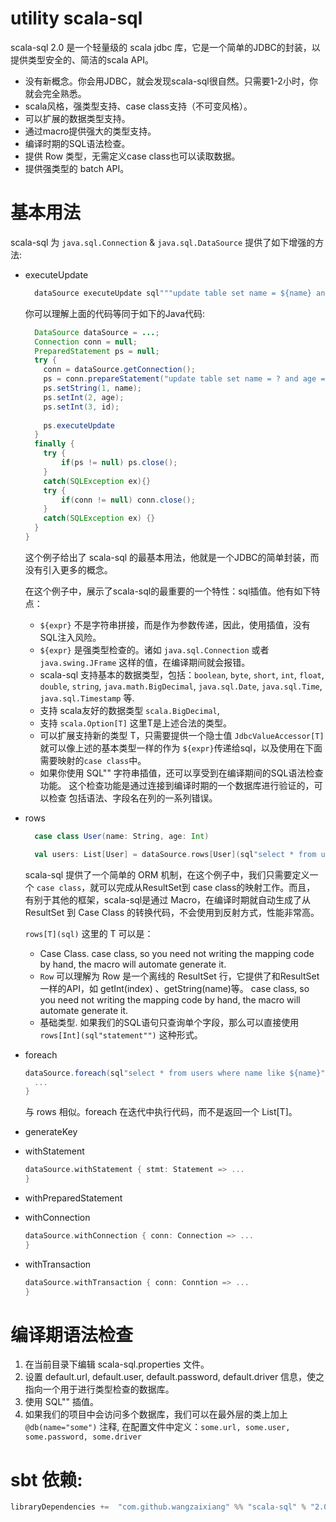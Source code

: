utility scala-sql
=================

scala-sql 2.0 是一个轻量级的 scala jdbc 库，它是一个简单的JDBC的封装，以提供类型安全的、简洁的scala API。
- 没有新概念。你会用JDBC，就会发现scala-sql很自然。只需要1-2小时，你就会完全熟悉。
- scala风格，强类型支持、case class支持（不可变风格）。
- 可以扩展的数据类型支持。
- 通过macro提供强大的类型支持。
- 编译时期的SQL语法检查。
- 提供 Row 类型，无需定义case class也可以读取数据。
- 提供强类型的 batch API。


# 基本用法
scala-sql 为 `java.sql.Connection` & `java.sql.DataSource` 提供了如下增强的方法:
- executeUpdate
  ```scala
    dataSource executeUpdate sql"""update table set name = ${name} and age = ${age} where id = ${id}"""
  ```
  你可以理解上面的代码等同于如下的Java代码:
  ```java
    DataSource dataSource = ...;
    Connection conn = null;
    PreparedStatement ps = null;
    try {
      conn = dataSource.getConnection();
      ps = conn.prepareStatement("update table set name = ? and age = ? where id = ?")
      ps.setString(1, name);
      ps.setInt(2, age);
      ps.setInt(3, id);
    
      ps.executeUpdate
    }
    finally {
      try {
          if(ps != null) ps.close();
      }
      catch(SQLException ex){}
      try {
          if(conn != null) conn.close();
      }
      catch(SQLException ex) {}
    }
  }
    ```
  这个例子给出了 scala-sql 的最基本用法，他就是一个JDBC的简单封装，而没有引入更多的概念。
  
  在这个例子中，展示了scala-sql的最重要的一个特性：sql插值。他有如下特点：
  - `${expr}` 不是字符串拼接，而是作为参数传递，因此，使用插值，没有SQL注入风险。
  - `${expr}` 是强类型检查的。诸如 `java.sql.Connection` 或者 `java.swing.JFrame` 这样的值，在编译期间就会报错。
  - scala-sql 支持基本的数据类型，包括：`boolean`, `byte`, `short`, `int`, `float`,
  `double`, `string`, `java.math.BigDecimal`, `java.sql.Date`, `java.sql.Time`, `java.sql.Timestamp` 等.
  - 支持 scala友好的数据类型 `scala.BigDecimal`, 
  - 支持 `scala.Option[T]` 这里T是上述合法的类型。
  - 可以扩展支持新的类型 T，只需要提供一个隐士值 `JdbcValueAccessor[T]` 就可以像上述的基本类型一样的作为 `${expr}`传递给sql，以及使用在下面
  需要映射的`case class`中。
  - 如果你使用 SQL"" 字符串插值，还可以享受到在编译期间的SQL语法检查功能。 这个检查功能是通过连接到编译时期的一个数据库进行验证的，可以检查
  包括语法、字段名在列的一系列错误。
    
- rows
  ```scala
    case class User(name: String, age: Int)
  
    val users: List[User] = dataSource.rows[User](sql"select * from users where name like ${name}")
  ```
  scala-sql 提供了一个简单的 ORM 机制，在这个例子中，我们只需要定义一个 `case class`，就可以完成从ResultSet到 case class的映射工作。而且，
  有别于其他的框架，scala-sql是通过 Macro，在编译时期就自动生成了从 ResultSet 到 Case Class 的转换代码，不会使用到反射方式，性能非常高。

  `rows[T](sql)` 这里的 T 可以是： 
  - Case Class. 
  case class, so you need not writing the mapping code by hand, the macro will automate generate it.
  - `Row` 可以理解为 Row 是一个离线的 ResultSet 行，它提供了和ResultSet一样的API，如 getInt(index) 、getString(name)等。
  case class, so you need not writing the mapping code by hand, the macro will automate generate it.
  - 基础类型. 如果我们的SQL语句只查询单个字段，那么可以直接使用 `rows[Int](sql"statement"")` 这种形式。
  
- foreach
  ```scala
  dataSource.foreach(sql"select * from users where name like ${name}" { u: User =>
    ...
  }
  ```
  与 rows 相似。foreach 在迭代中执行代码，而不是返回一个 List[T]。
- generateKey
- withStatement
  ```scala
  dataSource.withStatement { stmt: Statement => ...
  }
  ```
- withPreparedStatement
- withConnection
  ```scala
  dataSource.withConnection { conn: Connection => ...
  }
  ```
- withTransaction
  ```scala
  dataSource.withTransaction { conn: Conntion => ...
  }
  ```

# 编译期语法检查
1. 在当前目录下编辑 scala-sql.properties 文件。 
2. 设置 default.url, default.user, default.password, default.driver 信息，使之指向一个用于进行类型检查的数据库。
3. 使用 SQL"" 插值。
4. 如果我们的项目中会访问多个数据库，我们可以在最外层的类上加上 `@db(name="some")` 注释, 在配置文件中定义：`some.url, some.user, some.password, some.driver` 


sbt 依赖:
=====
```sbt
libraryDependencies +=  "com.github.wangzaixiang" %% "scala-sql" % "2.0.7"
```
